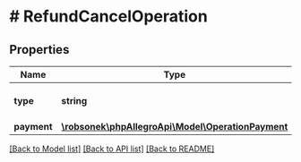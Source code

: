 # # RefundCancelOperation

## Properties

Name | Type | Description | Notes
------------ | ------------- | ------------- | -------------
**type** | **string** |  | [optional] [default to 'REFUND_CANCEL']
**payment** | [**\robsonek\phpAllegroApi\Model\OperationPayment**](OperationPayment.md) |  |

[[Back to Model list]](../../README.md#models) [[Back to API list]](../../README.md#endpoints) [[Back to README]](../../README.md)
